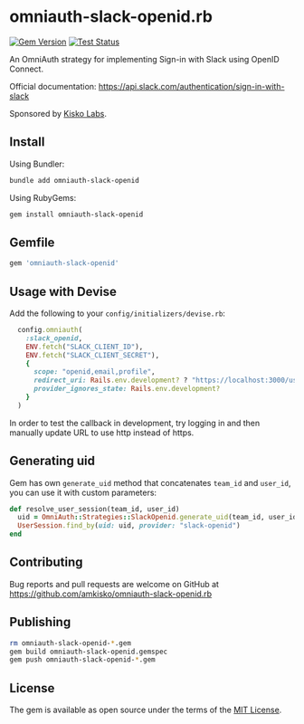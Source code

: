 # omniauth-slack-openid.rb

[![Gem Version](https://badge.fury.io/rb/omniauth-slack-openid.svg)](https://badge.fury.io/rb/omniauth-slack-openid) [![Test Status](https://github.com/amkisko/omniauth-slack-openid.rb/actions/workflows/test.yml/badge.svg)](https://github.com/amkisko/omniauth-slack-openid.rb/actions/workflows/test.yml)

An OmniAuth strategy for implementing Sign-in with Slack using OpenID Connect.

Official documentation: https://api.slack.com/authentication/sign-in-with-slack

Sponsored by [Kisko Labs](https://www.kiskolabs.com).

## Install

Using Bundler:
```sh
bundle add omniauth-slack-openid
```

Using RubyGems:
```sh
gem install omniauth-slack-openid
```

## Gemfile

```ruby
gem 'omniauth-slack-openid'
```

## Usage with Devise

Add the following to your `config/initializers/devise.rb`:

```ruby
  config.omniauth(
    :slack_openid,
    ENV.fetch("SLACK_CLIENT_ID"),
    ENV.fetch("SLACK_CLIENT_SECRET"),
    {
      scope: "openid,email,profile",
      redirect_uri: Rails.env.development? ? "https://localhost:3000/user/auth/slack_openid/callback" : nil,
      provider_ignores_state: Rails.env.development?
    }
  )
```

In order to test the callback in development, try logging in and then manually update URL to use http instead of https.

## Generating uid

Gem has own `generate_uid` method that concatenates `team_id` and `user_id`, you can use it with custom parameters:

```ruby
def resolve_user_session(team_id, user_id)
  uid = OmniAuth::Strategies::SlackOpenid.generate_uid(team_id, user_id)
  UserSession.find_by(uid: uid, provider: "slack-openid")
end
```

## Contributing

Bug reports and pull requests are welcome on GitHub at https://github.com/amkisko/omniauth-slack-openid.rb

## Publishing

```sh
rm omniauth-slack-openid-*.gem
gem build omniauth-slack-openid.gemspec
gem push omniauth-slack-openid-*.gem
```

## License

The gem is available as open source under the terms of the [MIT License](https://opensource.org/licenses/MIT).
